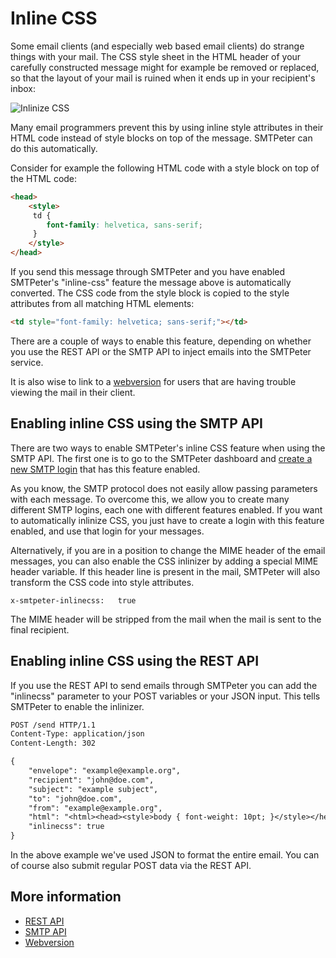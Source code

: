 # Inline CSS

Some email clients (and especially web based email clients) do strange things
with your mail. The CSS style sheet in the HTML header of your carefully
constructed message might for example be removed or replaced, so that the
layout of your mail is ruined when it ends up in your recipient's inbox:

![Inlinize CSS](Images/inlinecss.png "Inlinize CSS")

Many email programmers prevent this by using inline style
attributes in their HTML code instead of style blocks on top of the message.
SMTPeter can do this automatically.
 
Consider for example the following HTML code with a style block on top
of the HTML code:

```html
<head>
    <style>
     td {
        font-family: helvetica, sans-serif;   
     }
    </style>
</head>
```

If you send this message through SMTPeter and you have enabled SMTPeter's 
"inline-css" feature the message above is automatically converted. The
CSS code from the style block is copied to the style attributes from all
matching HTML elements:

```html
<td style="font-family: helvetica; sans-serif;"></td>
```

There are a couple of ways to enable this feature, depending on whether 
you use the REST API or the SMTP API to inject emails into the SMTPeter 
service.

It is also wise to link to a [webversion](./webversion) for users that 
are having trouble viewing the mail in their client.


## Enabling inline CSS using the SMTP API

There are two ways to enable SMTPeter's inline CSS feature when using the 
SMTP API. The first one is to go to the SMTPeter dashboard and 
[create a new SMTP login](dashboard/smtp-credentials) that has this
feature enabled.

As you know, the SMTP protocol does not easily allow passing parameters 
with each message. To overcome this, we allow you to create many different 
SMTP logins, each one with different features enabled. If you
want to automatically inlinize CSS, you just have to create a login with
this feature enabled, and use that login for your messages.

Alternatively, if you are in a position to change the MIME header of the email messages,
you can also enable the CSS inlinizer by adding a special MIME
header variable. If this header line is present in the mail, SMTPeter will
also transform the CSS code into style attributes.

```
x-smtpeter-inlinecss:   true
```

The MIME header will be stripped from the mail when the mail is sent to
the final recipient.

## Enabling inline CSS using the REST API

If you use the REST API to send emails through SMTPeter you can add the 
"inlinecss" parameter to your POST variables or your JSON input. This tells 
SMTPeter to enable the inlinizer.

```txt
POST /send HTTP/1.1
Content-Type: application/json
Content-Length: 302

{
    "envelope": "example@example.org",
    "recipient": "john@doe.com",
    "subject": "example subject",
    "to": "john@doe.com",
    "from": "example@example.org",
    "html": "<html><head><style>body { font-weight: 10pt; }</style></head><body>Hello there!</body></html>",
    "inlinecss": true
}
```

In the above example we've used JSON to format the entire email. You can 
of course also submit regular POST data via the REST API.

## More information

* [REST API](./rest-api)
* [SMTP API](./smtp-api)
* [Webversion](./webversion)
